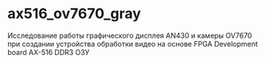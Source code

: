 # ax516_ov7670_gray
Исследование работы графического дисплея AN430 и камеры OV7670 при создании устройства обработки видео на основе FPGA Development board AX-516 DDR3 ОЗУ
